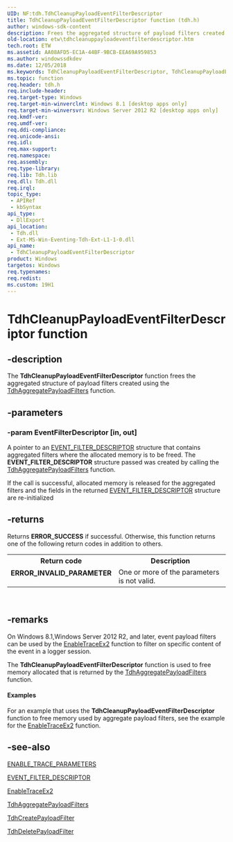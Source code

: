 ```yaml
---
UID: NF:tdh.TdhCleanupPayloadEventFilterDescriptor
title: TdhCleanupPayloadEventFilterDescriptor function (tdh.h)
author: windows-sdk-content
description: Frees the aggregated structure of payload filters created using the TdhAggregatePayloadFilters function.
old-location: etw\tdhcleanuppayloadeventfilterdescriptor.htm
tech.root: ETW
ms.assetid: AA08AFD5-EC1A-44BF-9BCB-EEA69A959853
ms.author: windowssdkdev
ms.date: 12/05/2018
ms.keywords: TdhCleanupPayloadEventFilterDescriptor, TdhCleanupPayloadEventFilterDescriptor function [ETW], etw.tdhcleanuppayloadeventfilterdescriptor, tdh/TdhCleanupPayloadEventFilterDescriptor
ms.topic: function
req.header: tdh.h
req.include-header: 
req.target-type: Windows
req.target-min-winverclnt: Windows 8.1 [desktop apps only]
req.target-min-winversvr: Windows Server 2012 R2 [desktop apps only]
req.kmdf-ver: 
req.umdf-ver: 
req.ddi-compliance: 
req.unicode-ansi: 
req.idl: 
req.max-support: 
req.namespace: 
req.assembly: 
req.type-library: 
req.lib: Tdh.lib
req.dll: Tdh.dll
req.irql: 
topic_type:
 - APIRef
 - kbSyntax
api_type:
 - DllExport
api_location:
 - Tdh.dll
 - Ext-MS-Win-Eventing-Tdh-Ext-L1-1-0.dll
api_name:
 - TdhCleanupPayloadEventFilterDescriptor
product: Windows
targetos: Windows
req.typenames: 
req.redist: 
ms.custom: 19H1
---
```


# TdhCleanupPayloadEventFilterDescriptor function


## -description


The <b>TdhCleanupPayloadEventFilterDescriptor</b> function frees the aggregated structure of payload filters created using the <a href="https://docs.microsoft.com/windows/desktop/api/tdh/nf-tdh-tdhaggregatepayloadfilters">TdhAggregatePayloadFilters</a> function.




## -parameters




### -param EventFilterDescriptor [in, out]

A pointer to an <a href="https://docs.microsoft.com/windows/desktop/api/evntprov/ns-evntprov-_event_filter_descriptor">EVENT_FILTER_DESCRIPTOR</a> structure that contains aggregated filters where the allocated memory is to be freed. The <b>EVENT_FILTER_DESCRIPTOR</b> structure  passed was created by calling the <a href="https://docs.microsoft.com/windows/desktop/api/tdh/nf-tdh-tdhaggregatepayloadfilters">TdhAggregatePayloadFilters</a> function.  

If the call is successful, allocated memory is released for the aggregated filters and the fields in the returned <a href="https://docs.microsoft.com/windows/desktop/api/evntprov/ns-evntprov-_event_filter_descriptor">EVENT_FILTER_DESCRIPTOR</a> structure are re-initialized


## -returns



Returns <b>ERROR_SUCCESS</b> if successful. Otherwise, this function returns one of the following return codes in addition to others.

<table>
<tr>
<th>Return code</th>
<th>Description</th>
</tr>
<tr>
<td width="40%">
<dl>
<dt><b>ERROR_INVALID_PARAMETER</b></dt>
</dl>
</td>
<td width="60%">
One or more of the parameters is not valid.

</td>
</tr>
</table>
 




## -remarks



On Windows 8.1,Windows Server 2012 R2, and later, event payload filters can be used by the <a href="https://docs.microsoft.com/windows/desktop/ETW/enabletraceex2">EnableTraceEx2</a> function to filter on specific content of the event in a logger session. 

The <b>TdhCleanupPayloadEventFilterDescriptor</b> function is used to free memory allocated that is returned by the <a href="https://docs.microsoft.com/windows/desktop/api/tdh/nf-tdh-tdhaggregatepayloadfilters">TdhAggregatePayloadFilters</a> function. 


#### Examples

For an example that uses 
the <b>TdhCleanupPayloadEventFilterDescriptor</b>  function to free memory used by aggregate payload filters, see 
the example for the <a href="https://docs.microsoft.com/windows/desktop/ETW/enabletraceex2">EnableTraceEx2</a> function.

<div class="code"></div>



## -see-also




<a href="https://docs.microsoft.com/windows/desktop/ETW/enable-trace-parameters">ENABLE_TRACE_PARAMETERS</a>



<a href="https://docs.microsoft.com/windows/desktop/api/evntprov/ns-evntprov-_event_filter_descriptor">EVENT_FILTER_DESCRIPTOR</a>



<a href="https://docs.microsoft.com/windows/desktop/ETW/enabletraceex2">EnableTraceEx2</a>



<a href="https://docs.microsoft.com/windows/desktop/api/tdh/nf-tdh-tdhaggregatepayloadfilters">TdhAggregatePayloadFilters</a>



<a href="https://docs.microsoft.com/windows/desktop/api/tdh/nf-tdh-tdhcreatepayloadfilter">TdhCreatePayloadFilter</a>



<a href="https://docs.microsoft.com/windows/desktop/api/tdh/nf-tdh-tdhdeletepayloadfilter">TdhDeletePayloadFilter</a>
 

 

